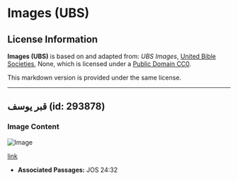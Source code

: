 # Images (UBS)

## License Information

**Images (UBS)** is based on and adapted from: _UBS Images_, [United Bible Societies](https://unitedbiblesocieties.org/), None, which is licensed under a [Public Domain CC0](https://creativecommons.org/public-domain/cc0/).

This markdown version is provided under the same license.



--------------------------------

## قبر يوسف (id: 293878)

### Image Content

![Image](https://cdn.aquifer.bible/aquifer-content/resources/Media/WEB-0560_tomb_joseph.jpg)

[link](https://cdn.aquifer.bible/aquifer-content/resources/Media/WEB-0560_tomb_joseph.jpg)

* **Associated Passages:** JOS 24:32

